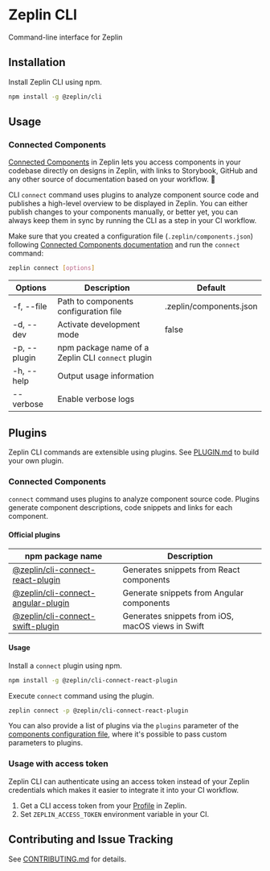 # Zeplin CLI

Command-line interface for Zeplin

## Installation

Install Zeplin CLI using npm.

```sh
npm install -g @zeplin/cli
```

## Usage

### Connected Components

[Connected Components](https://blog.zeplin.io/introducing-connected-components-components-in-design-and-code-in-harmony-aa894ed5bd95) in Zeplin lets you access components in your codebase directly on designs in Zeplin, with links to Storybook, GitHub and any other source of documentation based on your workflow. 🧩

CLI `connect` command uses plugins to analyze component source code and publishes a high-level overview to be displayed in Zeplin. You can either publish changes to your components manually, or better yet, you can always keep them in sync by running the CLI as a step in your CI workflow.

Make sure that you created a configuration file (`.zeplin/components.json`) following [Connected Components documentation]() and run the `connect` command:

```sh
zeplin connect [options]
```

| Options      | Description                                       | Default                 |
|--------------|---------------------------------------------------|-------------------------|
| -f, --file   | Path to components configuration file             | .zeplin/components.json |
| -d, --dev    | Activate development mode                         | false                   |
| -p, --plugin | npm package name of a Zeplin CLI `connect` plugin |                         |
| -h, --help   | Output usage information                          |                         |
| --verbose    | Enable verbose logs                               |                         |

## Plugins

Zeplin CLI commands are extensible using plugins. See [PLUGIN.md](./PLUGIN.md) to build your own plugin.

### Connected Components

`connect` command uses plugins to analyze component source code. Plugins generate component descriptions, code snippets and links for each component.

#### Official plugins

| npm package name                                                                           | Description                                          |
|--------------------------------------------------------------------------------------------|------------------------------------------------------|
| [@zeplin/cli-connect-react-plugin](https://github.com/zeplin/cli-connect-react-plugin)     | Generates snippets from React components             |
| [@zeplin/cli-connect-angular-plugin](https://github.com/zeplin/cli-connect-angular-plugin) | Generate snippets from Angular components            |
| [@zeplin/cli-connect-swift-plugin](https://github.com/zeplin/cli-connect-swift-plugin)     | Generates snippets from iOS, macOS views in Swift    |

#### Usage

Install a `connect` plugin using npm.

```sh
npm install -g @zeplin/cli-connect-react-plugin
```

Execute `connect` command using the plugin.

```sh
zeplin connect -p @zeplin/cli-connect-react-plugin
```

You can also provide a list of plugins via the `plugins` parameter of the [components configuration file](./docs/cli.componentconfigfile.plugins.md), where it's possible to pass custom parameters to plugins.

### Usage with access token

Zeplin CLI can authenticate using an access token instead of your Zeplin credentials which makes it easier to integrate it into your CI workflow.

1. Get a CLI access token from your [Profile](https://app.zeplin.io/profile/connectedapps) in Zeplin.
2. Set `ZEPLIN_ACCESS_TOKEN` environment variable in your CI.

## Contributing and Issue Tracking

See [CONTRIBUTING.md](./CONTRIBUTING.md) for details.
